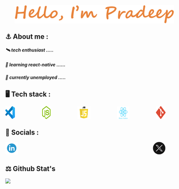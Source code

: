 <div align=center style="width:'100%'; display:flex;"><img style="margin-left: 30px" src = "./name.png" width="500px" ></div>


## ⚓ About me :
  #####        🛰️    tech enthusiast .....
  #####        🐜    learning react-native ......
  #####        🤞    currently unemployed  .....
## 🖥️ Tech stack :
<div style="display:flex; flex-direction:row; width:'250px'; justify-content:space-between"> <img src = "./vscode.png"width="30px"style="padding-right:'20px'">
  <img src = "./pngwing.com (1).png" width="30px" style="padding-right:'20px'">
  <img src = "./pngwing.com (2).png" width="40px">
  <img src = "./pngwing.com (3).png" width="40px">
  <img src = "./pngwing.com (4).png" width="30px">
  </div>

## 🔗 Socials :
<div style="display:flex; flex-direction:row; width:'250px'; justify-content:space-between"> 
  <a href="https://www.linkedin.com/in/pradeep-r-500229281"><img src = "./linkedin.png" width="40px"></a>
  <a href="https://x.com/R__Pradeep" ><img src = "./x_platform.png" width="40px"></a>
  </div>

## ⚖️ Github Stat's
<div style="display:flex; flex-direction:row; width:1000px;  justify-content:space-between"> 
 <img src="https://github-readme-stats.vercel.app/api?username=R-pradeep2005&show_icons=true&theme=dark"/>
 <img src="https://github-readme-stats.vercel.app/api/top-langs/?username=R-pradeep2005&theme=dark&layout=compact"/>
</div>

